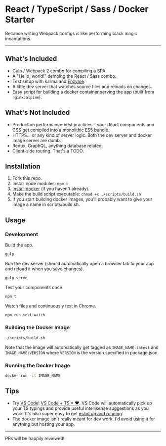 # React / TypeScript / Sass / Docker Starter

Because writing Webpack configs is like performing black magic incantations.

---

## What's Included

* Gulp / Webpack 2 combo for compiling a SPA.
* A "Hello, world!" demoing the React / Sass combo.
* Test setup with karma and [Enzyme](https://github.com/airbnb/enzyme).
* A little dev server that watches source files and reloads on changes.
* Easy script for building a docker container serving the app (built from `nginx:alpine`).

## What's Not Included

* Production performance best practices - your React components and CSS get compiled into a monolithic ES5 bundle.
* HTTPS... or any kind of server logic. Both the dev server and docker image server are dumb.
* Redux, GraphQL, anything database related.
* Client-side routing. That's a TODO.

## Installation

1. Fork this repo.
2. Install node modules: `npm i`
3. [Install docker](https://docs.docker.com/engine/installation/) (if you haven't already).
4. Make the build script executable: `chmod +x ./scripts/build.sh`
5. If you start building docker images, you'll probably want to give your image a name in scripts/build.sh.

## Usage

### Development

Build the app.

```sh
gulp
```

Run the dev server (should automatically open a browser tab to your app and reload it when you save changes).

```sh
gulp serve
```

Test your components once.

```sh
npm t
```

Watch files and continuously test in Chrome.

```sh
npm run test:watch
```

### Building the Docker Image

```sh
./scripts/build.sh
```

Note that the image will automatically get tagged as `IMAGE_NAME:latest` and `IMAGE_NAME:VERSION` where `VERSION` is the version specified in package.json.

### Running the Docker Image

```sh
docker run -it IMAGE_NAME
```

## Tips

* Try [VS Code](https://code.visualstudio.com/Download)! [VS Code + TS = ❤](https://code.visualstudio.com/docs/languages/typescript). VS Code will automatically pick up your TS typings and provide useful intellisense suggestions as you work. It's also super easy to get [eslint up and running](https://marketplace.visualstudio.com/items?itemName=dbaeumer.vscode-eslint).
* The docker image isn't really meant for dev work. I'd avoid using it for anything but hosting your app.

---

PRs will be happily reviewed!
